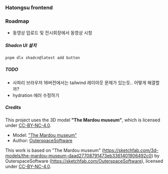 ### Hatongsu frontend

### Roadmap

- 동영상 업로드 및 전시회장에서 동영상 시청

##### Shadcn UI 설치

```bash
pnpm dlx shadcn@latest add button
```

##### TODO

- 사파리 브라우저 16버전에서는 tailwind 레이아웃 문제가 있는듯.. 어떻게 해결할까?
- hydration 에러 수정하기

##### Credits

This project uses the 3D model **"The Mardou museum"**, which is licensed under [CC-BY-NC-4.0](http://creativecommons.org/licenses/by-nc/4.0/).

- Model: ["The Mardou museum"](https://sketchfab.com/3d-models/the-mardou-museum-daad27708791473eb3361401906492c0)
- Author: [OuterspaceSoftware](https://sketchfab.com/OuterspaceSoftware)

This work is based on "The Mardou museum" (https://sketchfab.com/3d-models/the-mardou-museum-daad27708791473eb3361401906492c0) by OuterspaceSoftware (https://sketchfab.com/OuterspaceSoftware), licensed under [CC-BY-NC-4.0](http://creativecommons.org/licenses/by-nc/4.0/).
